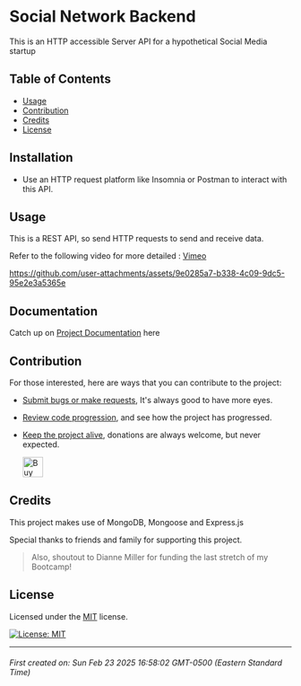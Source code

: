 # Social Network Backend

This is an HTTP accessible Server API for a hypothetical Social Media startup



## Table of Contents

- [Usage](#usage)
- [Contribution](#contribution)
- [Credits](#credits)
- [License](#license)





## Installation

* Use an HTTP request platform like Insomnia or Postman to interact with this API.





## Usage

This is a REST API, so send HTTP requests to send and receive data.

Refer to the following video for more detailed : [Vimeo](https://vimeo.com/1061888000?share=copy#t=0)



https://github.com/user-attachments/assets/9e0285a7-b338-4c09-9dc5-95e2e3a5365e





## Documentation

Catch up on [Project Documentation](https://github.com/ArtOfTheNiles/social-network-backend/wiki) here




## Contribution

For those interested, here are ways that you can contribute to the project:

* [Submit bugs or make requests](https://github.com/ArtOfTheNiles/social-network-backend/issues), It's always good to have more eyes.
* [Review code progression](https://github.com/ArtOfTheNiles/social-network-backend/pulls), and see how the project has progressed.
* [Keep the project alive](https://ko-fi.com/artoftheniles#), donations are always welcome, but never expected.

    <a href='https://ko-fi.com/V7V116V0Z9' target='_blank'><img height='36' style='border:0px;height:36px;' src='https://storage.ko-fi.com/cdn/kofi6.png?v=6' alt='Buy Me a Coffee at ko-fi.com' /></a>




## Credits

This project makes use of MongoDB, Mongoose and Express.js

Special thanks to friends and family for supporting this project.

> Also, shoutout to Dianne Miller for funding the last stretch of my Bootcamp!


## License

Licensed under the [MIT](LICENSE.txt) license. 

[![License: MIT](https://img.shields.io/badge/License-MIT-yellow.svg)](https://opensource.org/licenses/MIT)

---

###### First created on: Sun Feb 23 2025 16:58:02 GMT-0500 (Eastern Standard Time)
